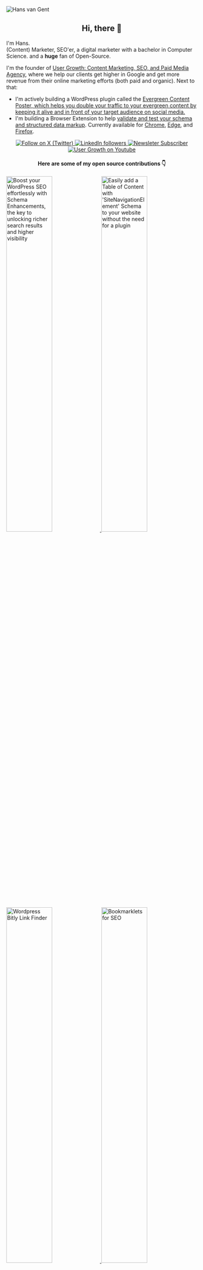 ![Hans van Gent](https://www.hansvangent.com/githubprofile.png)

<h2 align="center">Hi, there 👋</h2>

<p>I'm Hans.<br/> (Content) Marketer, SEO'er, a digital marketer with a bachelor in Computer Science. and a <b>huge</b> fan of Open-Source.</p>

<p>I'm the founder of <a href="https://usergrowth.io/" target="_blank">User Growth: Content Marketing, SEO, and Paid Media Agency</a>, where we help our clients get higher in Google and get more revenue from their online marketing efforts (both paid and organic). Next to that:
  <ul><li>I'm actively building a WordPress plugin called the <a href="https://www.evergreencontentposter.com/" target="_blank">Evergreen Content Poster, which helps you double your traffic to your evergreen content by keeping it alive and in front of your target audience on social media.</a></li>
<li>I'm building a Browser Extension to help <a href="https://usergrowth.io/resources/validate-schema/" target="_blank">validate and test your schema and structured data markup</a>. Currently available for <a href="https://chromewebstore.google.com/detail/rich-results-and-schemaor/appgbhabfeejggifkkbfdbkfckheiojk?hl=en" target="_blank">Chrome</a>, <a href="https://microsoftedge.microsoft.com/addons/detail/rich-results-and-schemao/laeeacnaekkhhfpglnpiepdodhckpkgj" target="_blank">Edge</a>, and <a href="https://addons.mozilla.org/en-GB/firefox/addon/rich-results-schema-tester/" target="_blank">Firefox</a>.</li></ul></p>

<p align="center">
  <a href="http://twitter.com/jcvangent">
    <img src="https://img.shields.io/badge/follow-%40jcvangent-1DA1F2?logo=twitter&style=for-the-badge" alt="Follow on X (Twitter)" />
  </a>
  <a href="https://www.linkedin.com/in/jcvangent/">
    <img src="https://img.shields.io/badge/LinkedIn-2.6K-blue?label=LinkedIn&logo=LinkedIn&style=for-the-badge" alt="LinkedIn followers" />
  </a>
  <a href="https://www.evergreencontentposter.com/newsletter/">
    <img src="https://img.shields.io/badge/Newsletter-3K-orange?label=Newsletter&logo=mail&style=for-the-badge" alt="Newsleter Subscriber" />
  </a>
    <a href="https://www.youtube.com/c/usergrowth?sub_confirmation=1">
    <img src="https://img.shields.io/youtube/channel/subscribers/UC42UKOnqmebhNF-1N-LbWlQ?style=for-the-badge&logo=YouTube" alt="User Growth on Youtube" />
  </a>
</p>

<h4 align="center">Here are some of my open source contributions 👇</h4>

<p align="left">
  <a href="https://github.com/hansvangent/rank-math-schema-enhancements">
      <img width="49%" src="https://www.hansvangent.com/rank-math-schema-enhancements.png" alt="Boost your WordPress SEO effortlessly with Schema Enhancements, the key to unlocking richer search results and higher visibility" />
  </a>
    <a href="https://github.com/hansvangent/WordPress-Table-of-Contents">
      <img width="49%" src="https://www.hansvangent.com/wordpress-table-of-conten-with-rankmath-schema-support.png" alt="Easily add a Table of Content with 'SiteNavigationElement' Schema to your website without the need for a plugin" />
  </a>
</p>
<p align="left">
  <a href="https://github.com/hansvangent/WordPress-Link-Finder">
    <img width="49%" src="https://www.hansvangent.com/wordpress-bitly-link-finder.png" alt="Wordpress Bitly Link Finder" />
  </a>
  <a href="https://github.com/hansvangent/Bookmarklets-for-SEO">
    <img width="49%" src="https://www.hansvangent.com/bookmarklets-for-seo.png" alt="Bookmarklets for SEO" />
  </a>
</p>
